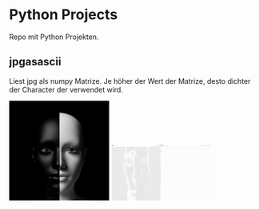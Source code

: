 # Python Projects
Repo mit Python Projekten.

## jpgasascii
Liest jpg als numpy Matrize. Je höher der Wert der Matrize, desto dichter der Character der verwendet wird.
<p float="left">
  <img src="jpgasascii/bwface.jpg" width="200" />
  <img src="jpgasascii/Screenshot from 2024-08-24 11-06-35.png" width="200" /> 
</p>

